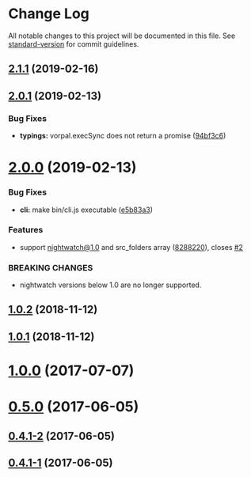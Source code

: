 # Change Log

All notable changes to this project will be documented in this file. See [standard-version](https://github.com/conventional-changelog/standard-version) for commit guidelines.

## [2.1.1](https://github.com/jahed/night-patrol/compare/v2.1.0...v2.1.1) (2019-02-16)



<a name="2.0.1"></a>
## [2.0.1](https://github.com/jahed/night-patrol/compare/v2.0.0...v2.0.1) (2019-02-13)


### Bug Fixes

* **typings:** vorpal.execSync does not return a promise ([94bf3c6](https://github.com/jahed/night-patrol/commit/94bf3c6))



<a name="2.0.0"></a>
# [2.0.0](https://github.com/jahed/night-patrol/compare/v1.0.2...v2.0.0) (2019-02-13)


### Bug Fixes

* **cli:** make bin/cli.js executable ([e5b83a3](https://github.com/jahed/night-patrol/commit/e5b83a3))


### Features

* support nightwatch@1.0 and src_folders array ([8288220](https://github.com/jahed/night-patrol/commit/8288220)), closes [#2](https://github.com/jahed/night-patrol/issues/2)


### BREAKING CHANGES

* nightwatch versions below 1.0 are no longer supported.



<a name="1.0.2"></a>
## [1.0.2](https://github.com/jahed/night-patrol/compare/v1.0.1...v1.0.2) (2018-11-12)



<a name="1.0.1"></a>
## [1.0.1](https://github.com/jahed/night-patrol/compare/v1.0.0...v1.0.1) (2018-11-12)



<a name="1.0.0"></a>
# [1.0.0](https://github.com/jahed/night-patrol/compare/v0.5.0...v1.0.0) (2017-07-07)



<a name="0.5.0"></a>
# [0.5.0](https://github.com/jahed/night-patrol/compare/v0.4.1-2...v0.5.0) (2017-06-05)



<a name="0.4.1-2"></a>
## [0.4.1-2](https://github.com/jahed/night-patrol/compare/v0.4.1-1...v0.4.1-2) (2017-06-05)



<a name="0.4.1-1"></a>
## [0.4.1-1](https://github.com/jahed/night-patrol/compare/v0.4.1-0...v0.4.1-1) (2017-06-05)
